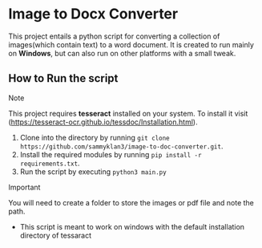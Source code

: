 # Image to Docx Converter
This project entails a python script for converting a collection of images(which contain text) to a word document. It is created to run mainly on **Windows**, but can also run on other platforms with a small tweak.

## How to Run the script
> [!NOTE]
> This project requires **tesseract** installed on your system. To install it visit (https://tesseract-ocr.github.io/tessdoc/Installation.html).

1. Clone into the directory by running `git clone https://github.com/sammyklan3/image-to-doc-converter.git`.
2. Install the required modules by running `pip install -r requirements.txt`.
3. Run the script by executing `python3 main.py`

> [!IMPORTANT]
> You will need to create a folder to store the images or pdf file and note the path.

- This script is meant to work on windows with the default installation directory of tessaract
